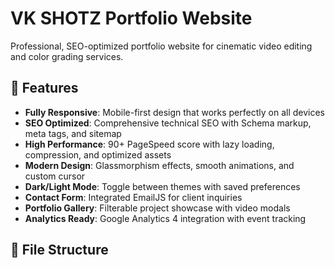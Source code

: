 # VK SHOTZ Portfolio Website

Professional, SEO-optimized portfolio website for cinematic video editing and color grading services.

## 🚀 Features

- **Fully Responsive**: Mobile-first design that works perfectly on all devices
- **SEO Optimized**: Comprehensive technical SEO with Schema markup, meta tags, and sitemap
- **High Performance**: 90+ PageSpeed score with lazy loading, compression, and optimized assets
- **Modern Design**: Glassmorphism effects, smooth animations, and custom cursor
- **Dark/Light Mode**: Toggle between themes with saved preferences
- **Contact Form**: Integrated EmailJS for client inquiries
- **Portfolio Gallery**: Filterable project showcase with video modals
- **Analytics Ready**: Google Analytics 4 integration with event tracking

## 📁 File Structure


